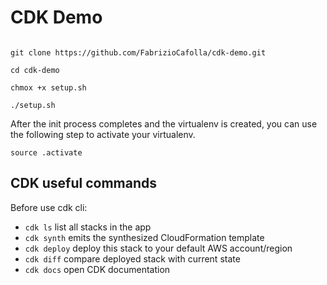 
# CDK Demo


```

git clone https://github.com/FabrizioCafolla/cdk-demo.git

cd cdk-demo

chmox +x setup.sh

./setup.sh

```

After the init process completes and the virtualenv is created, you can use the following
step to activate your virtualenv.

```
source .activate
```

## CDK useful commands

Before use cdk cli:

 * `cdk ls`          list all stacks in the app
 * `cdk synth`       emits the synthesized CloudFormation template
 * `cdk deploy`      deploy this stack to your default AWS account/region
 * `cdk diff`        compare deployed stack with current state
 * `cdk docs`        open CDK documentation
